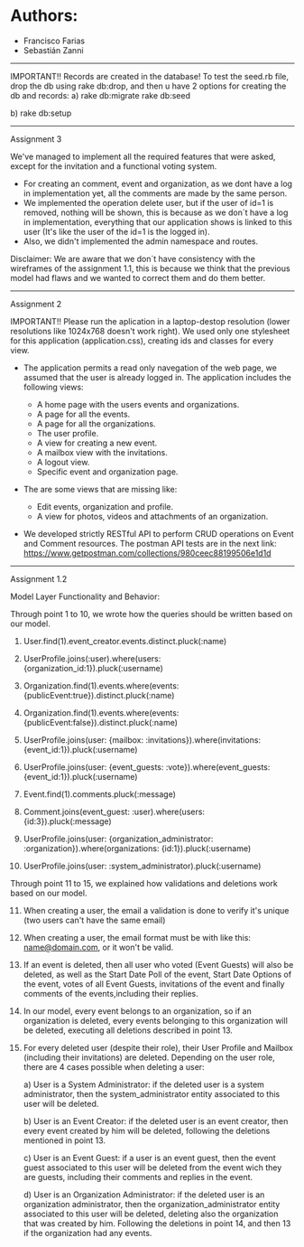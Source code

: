 # Authors:
- Francisco Farias
- Sebastián Zanni

******************************************************************************************
IMPORTANT!!
Records are created in the database! To test the seed.rb file, drop the db using rake db:drop, and then u have 2 options for creating the db and records:
a) rake db:migrate
   rake db:seed

b) rake db:setup
******************************************************************************************
Assignment 3

We've managed to implement all the required features that were asked, except for the invitation and a functional voting system.
- For creating an comment, event and organization, as we dont have a log in implementation yet, all the comments are made by the same person.
- We implemented the operation delete user, but if the user of id=1 is removed, nothing will be shown, this is because as we don´t have a log in implementation, everything that our application shows is linked to this user (It's like the user of the id=1 is the logged in).
- Also, we didn't implemented the admin namespace and routes.

Disclaimer: We are aware that we don´t have consistency with the wireframes of the assignment 1.1, this is because we think that the previous model had flaws and we wanted to correct them and do them better.
******************************************************************************************
Assignment 2

IMPORTANT!!
Please run the aplication in a laptop-destop resolution (lower resolutions like 1024x768 doesn't work right).
We used only one stylesheet for this application (application.css), creating ids and classes for every view.

- The application permits a read only navegation of the web page, we assumed that the user is already logged in. 
	The application includes the following views:
	- A home page with the users events and organizations.
	- A page for all the events.
	- A page for all the organizations.
	- The user profile.
	- A view for creating a new event.
	- A mailbox view with the invitations.
	- A logout view.
	- Specific event and organization page.

- The are some views that are missing like:
	- Edit events, organization and profile.
	- A view for photos, videos and attachments of an organization.

- We developed strictly RESTful API to perform CRUD operations on Event and Comment resources.
	The postman API tests are in the next link: https://www.getpostman.com/collections/980ceec88199506e1d1d


******************************************************************************************
Assignment 1.2

Model Layer Functionality and Behavior:

Through point 1 to 10, we wrote how the queries should be written based on our model.

1. User.find(1).event_creator.events.distinct.pluck(:name) 

2. UserProfile.joins(:user).where(users: {organization_id:1}).pluck(:username)

3. Organization.find(1).events.where(events: {publicEvent:true}).distinct.pluck(:name)

4. Organization.find(1).events.where(events: {publicEvent:false}).distinct.pluck(:name)

5. UserProfile.joins(user: {mailbox: :invitations}).where(invitations: {event_id:1}).pluck(:username)

6. UserProfile.joins(user: {event_guests: :vote}).where(event_guests: {event_id:1}).pluck(:username)

7. Event.find(1).comments.pluck(:message)

8. Comment.joins(event_guest: :user).where(users: {id:3}).pluck(:message)

9. UserProfile.joins(user: {organization_administrator: :organization}).where(organizations: {id:1}).pluck(:username)

10. UserProfile.joins(user: :system_administrator).pluck(:username)

Through point 11 to 15, we explained how validations and deletions work based on our model.

11. When creating a user, the email a validation is done to verify it's unique (two users can't have the same email)

12. When creating a user, the email format must be with like this: name@domain.com, or it won't be valid.

13. If an event is deleted, then all user who voted (Event Guests) will also be deleted, as well as the Start Date Poll of the event, Start Date Options of the event, votes of all Event Guests, invitations of the event and finally comments of the events,including  their replies.

14. In our model, every event belongs to an organization, so if an organization is deleted, every events belonging to this organization will be deleted, executing all deletions described in point 13.

15.	For every deleted user (despite their role), their User Profile and Mailbox (including their invitations) are deleted. Depending  on the user role, there are 4 cases possible when deleting a user:

 	a) User is a System Administrator: if the deleted user is a system administrator, then the system_administrator entity associated to this user will be deleted.

 	b) User is an Event Creator: if the deleted user is an event creator, then every event created by him will be deleted, following the deletions mentioned in point 13.

 	c) User is an Event Guest: if a user is an event guest, then the event guest associated to this user will be deleted from the event wich they are guests, including their comments and replies in the event.

 	d) User is an Organization Administrator: if the deleted user is an organization administrator, then the organization_administrator entity associated to this user will be deleted, deleting also the organization that was created by him. Following the deletions in point 14, and then 13 if the organization had any events.


